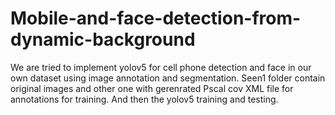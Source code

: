 # Mobile-and-face-detection-from-dynamic-background
We are tried to implement yolov5 for cell phone detection and face in our own dataset using image annotation and segmentation.
Seen1 folder contain original images and other one with gerenrated Pscal cov XML file for annotations for training.
And then the yolov5 training and testing.
